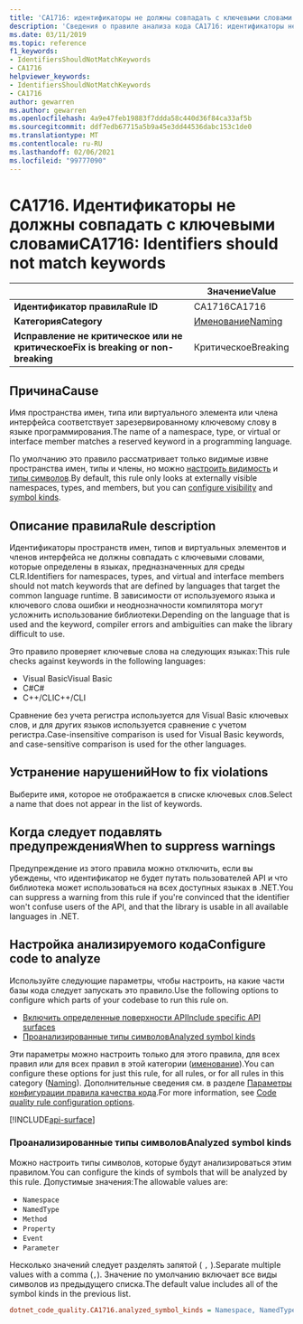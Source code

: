 ```yaml
---
title: 'CA1716: идентификаторы не должны совпадать с ключевыми словами (анализ кода)'
description: 'Сведения о правиле анализа кода CA1716: идентификаторы не должны совпадать с ключевыми словами'
ms.date: 03/11/2019
ms.topic: reference
f1_keywords:
- IdentifiersShouldNotMatchKeywords
- CA1716
helpviewer_keywords:
- IdentifiersShouldNotMatchKeywords
- CA1716
author: gewarren
ms.author: gewarren
ms.openlocfilehash: 4a9e47feb19883f7ddda58c440d36f84ca33af5b
ms.sourcegitcommit: ddf7edb67715a5b9a45e3dd44536dabc153c1de0
ms.translationtype: MT
ms.contentlocale: ru-RU
ms.lasthandoff: 02/06/2021
ms.locfileid: "99777090"
---
```

# <a name="ca1716-identifiers-should-not-match-keywords"></a><span data-ttu-id="24355-103">CA1716. Идентификаторы не должны совпадать с ключевыми словами</span><span class="sxs-lookup"><span data-stu-id="24355-103">CA1716: Identifiers should not match keywords</span></span>

| | <span data-ttu-id="24355-104">Значение</span><span class="sxs-lookup"><span data-stu-id="24355-104">Value</span></span> |
|-|-|
| <span data-ttu-id="24355-105">**Идентификатор правила**</span><span class="sxs-lookup"><span data-stu-id="24355-105">**Rule ID**</span></span> |<span data-ttu-id="24355-106">CA1716</span><span class="sxs-lookup"><span data-stu-id="24355-106">CA1716</span></span>|
| <span data-ttu-id="24355-107">**Категория**</span><span class="sxs-lookup"><span data-stu-id="24355-107">**Category**</span></span> |[<span data-ttu-id="24355-108">Именование</span><span class="sxs-lookup"><span data-stu-id="24355-108">Naming</span></span>](naming-warnings.md)|
| <span data-ttu-id="24355-109">**Исправление не критическое или не критическое**</span><span class="sxs-lookup"><span data-stu-id="24355-109">**Fix is breaking or non-breaking**</span></span> |<span data-ttu-id="24355-110">Критическое</span><span class="sxs-lookup"><span data-stu-id="24355-110">Breaking</span></span>|

## <a name="cause"></a><span data-ttu-id="24355-111">Причина</span><span class="sxs-lookup"><span data-stu-id="24355-111">Cause</span></span>

<span data-ttu-id="24355-112">Имя пространства имен, типа или виртуального элемента или члена интерфейса соответствует зарезервированному ключевому слову в языке программирования.</span><span class="sxs-lookup"><span data-stu-id="24355-112">The name of a namespace, type, or virtual or interface member matches a reserved keyword in a programming language.</span></span>

<span data-ttu-id="24355-113">По умолчанию это правило рассматривает только видимые извне пространства имен, типы и члены, но можно [настроить видимость](#include-specific-api-surfaces) и [типы символов](#analyzed-symbol-kinds).</span><span class="sxs-lookup"><span data-stu-id="24355-113">By default, this rule only looks at externally visible namespaces, types, and members, but you can [configure visibility](#include-specific-api-surfaces) and [symbol kinds](#analyzed-symbol-kinds).</span></span>

## <a name="rule-description"></a><span data-ttu-id="24355-114">Описание правила</span><span class="sxs-lookup"><span data-stu-id="24355-114">Rule description</span></span>

<span data-ttu-id="24355-115">Идентификаторы пространств имен, типов и виртуальных элементов и членов интерфейса не должны совпадать с ключевыми словами, которые определены в языках, предназначенных для среды CLR.</span><span class="sxs-lookup"><span data-stu-id="24355-115">Identifiers for namespaces, types, and virtual and interface members should not match keywords that are defined by languages that target the common language runtime.</span></span> <span data-ttu-id="24355-116">В зависимости от используемого языка и ключевого слова ошибки и неоднозначности компилятора могут усложнить использование библиотеки.</span><span class="sxs-lookup"><span data-stu-id="24355-116">Depending on the language that is used and the keyword, compiler errors and ambiguities can make the library difficult to use.</span></span>

<span data-ttu-id="24355-117">Это правило проверяет ключевые слова на следующих языках:</span><span class="sxs-lookup"><span data-stu-id="24355-117">This rule checks against keywords in the following languages:</span></span>

- <span data-ttu-id="24355-118">Visual Basic</span><span class="sxs-lookup"><span data-stu-id="24355-118">Visual Basic</span></span>
- <span data-ttu-id="24355-119">C#</span><span class="sxs-lookup"><span data-stu-id="24355-119">C#</span></span>
- <span data-ttu-id="24355-120">C++/CLI</span><span class="sxs-lookup"><span data-stu-id="24355-120">C++/CLI</span></span>

<span data-ttu-id="24355-121">Сравнение без учета регистра используется для Visual Basic ключевых слов, и для других языков используется сравнение с учетом регистра.</span><span class="sxs-lookup"><span data-stu-id="24355-121">Case-insensitive comparison is used for Visual Basic keywords, and case-sensitive comparison is used for the other languages.</span></span>

## <a name="how-to-fix-violations"></a><span data-ttu-id="24355-122">Устранение нарушений</span><span class="sxs-lookup"><span data-stu-id="24355-122">How to fix violations</span></span>

<span data-ttu-id="24355-123">Выберите имя, которое не отображается в списке ключевых слов.</span><span class="sxs-lookup"><span data-stu-id="24355-123">Select a name that does not appear in the list of keywords.</span></span>

## <a name="when-to-suppress-warnings"></a><span data-ttu-id="24355-124">Когда следует подавлять предупреждения</span><span class="sxs-lookup"><span data-stu-id="24355-124">When to suppress warnings</span></span>

<span data-ttu-id="24355-125">Предупреждение из этого правила можно отключить, если вы убеждены, что идентификатор не будет путать пользователей API и что библиотека может использоваться на всех доступных языках в .NET.</span><span class="sxs-lookup"><span data-stu-id="24355-125">You can suppress a warning from this rule if you're convinced that the identifier won't confuse users of the API, and that the library is usable in all available languages in .NET.</span></span>

## <a name="configure-code-to-analyze"></a><span data-ttu-id="24355-126">Настройка анализируемого кода</span><span class="sxs-lookup"><span data-stu-id="24355-126">Configure code to analyze</span></span>

<span data-ttu-id="24355-127">Используйте следующие параметры, чтобы настроить, на какие части базы кода следует запускать это правило.</span><span class="sxs-lookup"><span data-stu-id="24355-127">Use the following options to configure which parts of your codebase to run this rule on.</span></span>

- [<span data-ttu-id="24355-128">Включить определенные поверхности API</span><span class="sxs-lookup"><span data-stu-id="24355-128">Include specific API surfaces</span></span>](#include-specific-api-surfaces)
- [<span data-ttu-id="24355-129">Проанализированные типы символов</span><span class="sxs-lookup"><span data-stu-id="24355-129">Analyzed symbol kinds</span></span>](#analyzed-symbol-kinds)

<span data-ttu-id="24355-130">Эти параметры можно настроить только для этого правила, для всех правил или для всех правил в этой категории ([именование](naming-warnings.md)).</span><span class="sxs-lookup"><span data-stu-id="24355-130">You can configure these options for just this rule, for all rules, or for all rules in this category ([Naming](naming-warnings.md)).</span></span> <span data-ttu-id="24355-131">Дополнительные сведения см. в разделе [Параметры конфигурации правила качества кода](../code-quality-rule-options.md).</span><span class="sxs-lookup"><span data-stu-id="24355-131">For more information, see [Code quality rule configuration options](../code-quality-rule-options.md).</span></span>

[!INCLUDE[api-surface](~/includes/code-analysis/api-surface.md)]

### <a name="analyzed-symbol-kinds"></a><span data-ttu-id="24355-132">Проанализированные типы символов</span><span class="sxs-lookup"><span data-stu-id="24355-132">Analyzed symbol kinds</span></span>

<span data-ttu-id="24355-133">Можно настроить типы символов, которые будут анализироваться этим правилом.</span><span class="sxs-lookup"><span data-stu-id="24355-133">You can configure the kinds of symbols that will be analyzed by this rule.</span></span> <span data-ttu-id="24355-134">Допустимые значения:</span><span class="sxs-lookup"><span data-stu-id="24355-134">The allowable values are:</span></span>

- `Namespace`
- `NamedType`
- `Method`
- `Property`
- `Event`
- `Parameter`

<span data-ttu-id="24355-135">Несколько значений следует разделять запятой ( `,` ).</span><span class="sxs-lookup"><span data-stu-id="24355-135">Separate multiple values with a comma (`,`).</span></span> <span data-ttu-id="24355-136">Значение по умолчанию включает все виды символов из предыдущего списка.</span><span class="sxs-lookup"><span data-stu-id="24355-136">The default value includes all of the symbol kinds in the previous list.</span></span>

```ini
dotnet_code_quality.CA1716.analyzed_symbol_kinds = Namespace, NamedType, Method, Property, Event
```
